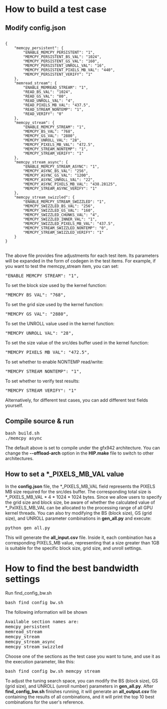 # How to build a test case
## Modify config.json
<pre>
<code>
{
    "memcpy_persistent": {
        "ENABLE_MEMCPY_PERSISTENT": "1",
        "MEMCPY_PERSISTENT_BS_VAL": "1024",
        "MEMCPY_PERSISTENT_GS_VAL": "160",
        "MEMCPY_PERSISTENT_UNROLL_VAL": "16",
        "MEMCPY_PERSISTENT_PIXELS_MB_VAL": "440",
        "MEMCPY_PERSISTENT_VERIFY": "1"
    },
    "memread_stream": {
        "ENABLE_MEMREAD_STREAM": "1",
        "READ_BS_VAL": "1024",
        "READ_GS_VAL": "80",
        "READ_UNROLL_VAL": "4",
        "READ_PIXELS_MB_VAL": "437.5",
        "READ_STREAM_NONTEMP": "1",
        "READ_VERIFY": "0"
    },
    "memcpy_stream": {
        "ENABLE_MEMCPY_STREAM": "1",
        "MEMCPY_BS_VAL": "768",
        "MEMCPY_GS_VAL": "2880",
        "MEMCPY_UNROLL_VAL": "28",
        "MEMCPY_PIXELS_MB_VAL": "472.5",
        "MEMCPY_STREAM_NONTEMP": "1",
        "MEMCPY_STREAM_VERIFY": "1"
    },
    "memcpy_stream_async": {
        "ENABLE_MEMCPY_STREAM_ASYNC": "1",
        "MEMCPY_ASYNC_BS_VAL": "256",
        "MEMCPY_ASYNC_GS_VAL": "1200",
        "MEMCPY_ASYNC_UNROLL_VAL": "22",
        "MEMCPY_ASYNC_PIXELS_MB_VAL": "438.28125",
        "MEMCPY_STREAM_ASYNC_VERIFY": "1"
    },
    "memcpy_stream_swizzled": {
        "ENABLE_MEMCPY_STREAM_SWIZZLED": "1",
        "MEMCPY_SWIZZLED_BS_VAL": "256",
        "MEMCPY_SWIZZLED_GS_VAL": "160",
        "MEMCPY_SWIZZLED_CHUNKS_VAL": "4",
        "MEMCPY_SWIZZLED_INNER_VAL": "1",
        "MEMCPY_SWIZZLED_PIXELS_MB_VAL": "437.5",
        "MEMCPY_STREAM_SWIZZLED_NONTEMP": "0",
        "MEMCPY_STREAM_SWIZZLED_VERIFY": "1"
    }
}
</code>
</pre>

The above file provides fine adjustments for each test item. Its parameters will be expanded in the form of codegen in the test items. For example, if you want to test the memcpy_stream item, you can set: 
<pre>
"ENABLE_MEMCPY_STREAM": "1", 
</pre>
To set the block size used by the kernel function: 
<pre>
"MEMCPY_BS_VAL": "768", 
</pre>  
To set the grid size used by the kernel function: 
<pre>
"MEMCPY_GS_VAL": "2880", 
</pre>
To set the UNROLL value used in the kernel function: 
<pre>
"MEMCPY_UNROLL_VAL": "28", 
</pre>
To set the size value of the src/des buffer used in the kernel function: 
<pre>
"MEMCPY_PIXELS_MB_VAL": "472.5", 
</pre>  
To set whether to enable NONTEMP read/write: 
<pre>
"MEMCPY_STREAM_NONTEMP": "1", 
</pre>
To set whether to verify test results: 
<pre>
"MEMCPY_STREAM_VERIFY": "1"
</pre>
Alternatively, for different test cases, you can add different test fields yourself.

## Compile source & run
<pre>
bash build.sh
./memcpy_async
</pre>
The default above is set to compile under the gfx942 architecture. You can change the **--offload-arch** option in the **HIP.make** file to switch to other architectures.

## How to set a *_PIXELS_MB_VAL value
In the **config.json** file, the *_PIXELS_MB_VAL field represents the PIXELS MB size required for the src/des buffer. The corresponding total size is *_PIXELS_MB_VAL * 4 * 1024 * 1024 bytes. 
Since we allow users to specify the grid size and block size, be aware of whether the calculated value of *_PxIXELS_MB_VAL can be allocated to the processing range of all GPU kernel threads.
You can also try modifying the BS (block size), GS (grid size), and UNROLL parameter combinations in **gen_all.py** and execute: 
<pre>
python gen_all.py
</pre>
This will generate the **all_input.csv** file. Inside it, each combination has a corresponding PIXELS_MB value, representing that a size greater than 1GB is suitable for the specific block size, grid size, and unroll settings.

# How to find the best bandwidth settings
Run find_config_bw.sh
<pre>
bash find_config_bw.sh
</pre>
The following information will be shown
<pre>
Available section names are:
memcpy_persistent
memread_stream
memcpy_stream
memcpy_stream_async
memcpy_stream_swizzled
</pre>
Choose one of the sections as the test case you want to tune, and use it as the execution parameter, like this:
<pre>
bash find_config_bw.sh memcpy_stream 
</pre>
To adjust the tuning search space, you can modify the BS (block size), GS (grid size), and UNROLL (unroll number) parameters in **gen_all.py**. 
After **find_config_bw.sh** finishes running, it will generate an **all_output.csv** file containing the results of all combinations, and it will print the top 10 best combinations for the user's reference.




